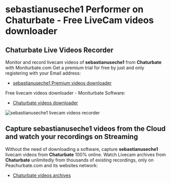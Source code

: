 # sebastianuseche1 Performer on Chaturbate - Free LiveCam videos downloader

## Chaturbate Live Videos Recorder

Monitor and record livecam videos of **sebastianuseche1** from **Chaturbate** with Moniturbate.com
Get a premium trial for free by just and only registering with your Email address:
* [sebastianuseche1 Premium videos downloader](https://moniturbate.com/request-demo-licence-key.html)

Free livecam videos downloader - Moniturbate Software:
* [Chaturbate videos downloader](https://moniturbate.com/moniturbate-download-software.html)

![sebastianuseche1 livecam videos recorder](https://peachurnet.com/templates/moniturbate-software.png)


## Capture sebastianuseche1 videos from the Cloud and watch your recordings on Streaming

Without the need of downloading a software, capture **sebastianuseche1** livecam videos from **Chaturbate** 100% online.
Watch Livecam archives from **Chaturbate** unlimitedly from thousands of existing recordings, only on Peachurbate.com and its websites network:
* [Chaturbate videos archives](https://peachurnet.com/)